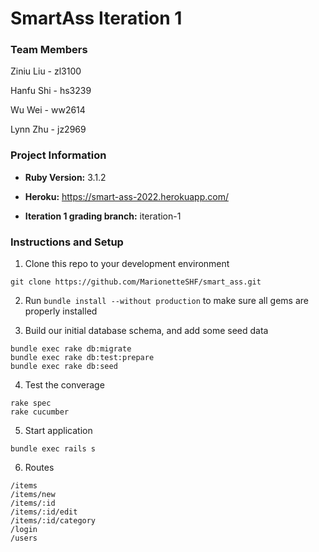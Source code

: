 # SmartAss Iteration 1

### Team Members

Ziniu Liu - zl3100

Hanfu Shi - hs3239

Wu Wei - ww2614

Lynn Zhu - jz2969

### Project Information

* **Ruby Version:** 3.1.2

* **Heroku:** https://smart-ass-2022.herokuapp.com/
* **Iteration 1 grading branch:** iteration-1

### Instructions and Setup

1. Clone this repo to your development environment

`git clone https://github.com/MarionetteSHF/smart_ass.git`

2. Run `bundle install --without production` to make sure all gems are properly installed

3. Build our initial database schema, and add some seed data

```shell
bundle exec rake db:migrate
bundle exec rake db:test:prepare
bundle exec rake db:seed
```

4. Test the converage

```shell
rake spec
rake cucumber
```
5. Start application
```shell
bundle exec rails s
```
6. Routes
```shell
/items
/items/new
/items/:id
/items/:id/edit
/items/:id/category
/login
/users
```
